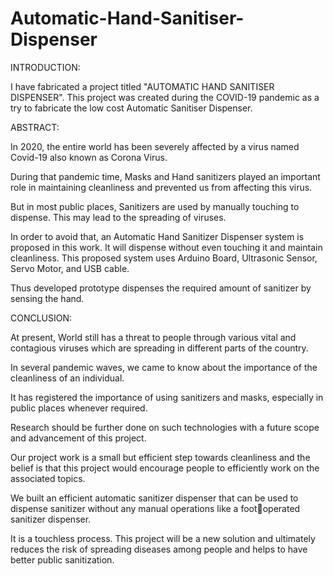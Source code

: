 # Automatic-Hand-Sanitiser-Dispenser

INTRODUCTION:

I have fabricated a project titled "AUTOMATIC HAND SANITISER DISPENSER". This project was created during the COVID-19 pandemic as a try to fabricate the low cost Automatic Sanitiser Dispenser.

ABSTRACT:

In 2020, the entire world has been severely affected by a virus named Covid-19 also 
known as Corona Virus. 

During that pandemic time, Masks and Hand sanitizers played an important role in maintaining cleanliness and prevented us from affecting this virus. 

But in most public places, Sanitizers are used by manually touching to dispense. This may lead to the spreading of viruses.

In order to avoid that, an Automatic Hand Sanitizer Dispenser system is proposed in this work. It will dispense without even touching it and maintain cleanliness. This proposed 
system uses Arduino Board, Ultrasonic Sensor, Servo Motor, and USB cable. 

Thus developed prototype dispenses the required amount of sanitizer by sensing the hand.

CONCLUSION:

At present, World still has a threat to people through various vital and contagious viruses which are spreading in different parts of the country. 

In several pandemic waves, we came to know about the importance of the cleanliness of an individual. 

It has registered the importance of using sanitizers and masks, especially in public places whenever required. 

Research should be further done on such technologies with a future scope and advancement of this project. 

Our project work is a small but efficient step towards cleanliness and the belief is that this project would encourage people to 
efficiently work on the associated topics. 

We built an efficient automatic sanitizer dispenser that can be used to dispense sanitizer without any manual operations like a footoperated sanitizer dispenser. 

It is a touchless process. This project will be a new solution and ultimately reduces the risk of spreading diseases among people and helps to have 
better public sanitization.

